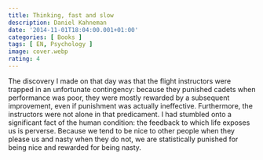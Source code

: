 ```yaml
---
title: Thinking, fast and slow
description: Daniel Kahneman
date: '2014-11-01T18:04:00.001+01:00'
categories: [ Books ]
tags: [ EN, Psychology ]
image: cover.webp
rating: 4
---
```


The discovery I made on that day was that the flight instructors were trapped in an unfortunate contingency: because they punished cadets when performance was poor, they were mostly rewarded by a subsequent improvement, even if punishment was actually ineffective. Furthermore, the instructors were not alone in that predicament. I had stumbled onto a significant fact of the human condition: the feedback to which life exposes us is perverse. Because we tend to be nice to other people when they please us and nasty when they do not, we are statistically punished for being nice and rewarded for being nasty.

